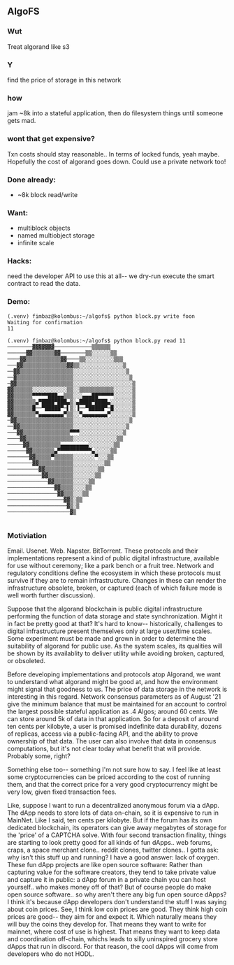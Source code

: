## AlgoFS
### Wut
Treat algorand like s3
### Y
find the price of storage in this network
### how
jam ~8k into a stateful application, then do filesystem things until someone gets mad.
### wont that get expensive?
Txn costs should stay reasonable.. In terms of locked funds, yeah maybe.  Hopefully the cost of algorand goes down.  Could use a private network too!
### Done already:
* ~8k block read/write
### Want:
* multiblock objects
* named multiobject storage
* infinite scale

### Hacks:
need the developer API to use this at all-- we dry-run execute the smart contract to read the data.

### Demo:
```
(.venv) fimbaz@kolombus:~/algofs$ python block.py write foon                                                                                                                                                                                                                                 
Waiting for confirmation                                               
11 

(.venv) fimbaz@kolombus:~/algofs$ python block.py read 11                                                                                                                                                                                                                                    
────────▓▓▓▓▓▓▓────────────▒▒▒▒▒▒                                      
──────▓▓▒▒▒▒▒▒▒▓▓────────▒▒░░░░░░▒▒                                    
────▓▓▒▒▒▒▒▒▒▒▒▒▒▓▓────▒▒░░░░░░░░░▒▒▒                                  
───▓▓▒▒▒▒▒▒▒▒▒▒▒▒▒▒▓▓▒▒░░░░░░░░░░░░░░▒                                 
──▓▓▒▒▒▒▒▒▒▒▒▒▒▒▒▒▒▒▒░░░░░░░░░░░░░░░░░▒                                
──▓▒▒▒▒▒▒▒▒▒▒▒▒▒▒▒▒▒▒░░░░░░░░░░░░░░░░░░▒                               
─▓▓▒▒▒▒▒▒▒▒▒▒▒▒▒▒▒▒▒▒░░░░░░░░░░░░░░░░░░░▒                              
▓▓▒▒▒▒▒▒░░░░░░░░░░░▒▒░░▒▒▒▒▒▒▒▒▒▒▒░░░░░░▒                              
▓▓▒▒▒▒▒▒▀▀▀▀▀███▄▄▒▒▒░░░▄▄▄██▀▀▀▀▀░░░░░░▒                              
▓▓▒▒▒▒▒▒▒▄▀████▀███▄▒░▄████▀████▄░░░░░░░▒                              
▓▓▒▒▒▒▒▒█──▀█████▀─▌▒░▐──▀█████▀─█░░░░░░▒                              
▓▓▒▒▒▒▒▒▒▀▄▄▄▄▄▄▄▄▀▒▒░░▀▄▄▄▄▄▄▄▄▀░░░░░░░▒                              
─▓▓▒▒▒▒▒▒▒▒▒▒▒▒▒▒▒▒▒▒░░░░░░░░░░░░░░░░░░▒                               
──▓▓▒▒▒▒▒▒▒▒▒▒▒▒▒▒▒▒▒░░░░░░░░░░░░░░░░░▒                                
───▓▓▒▒▒▒▒▒▒▒▒▒▒▒▒▒▒▀▀▀░░░░░░░░░░░░░░▒                                 
────▓▓▒▒▒▒▒▒▒▒▒▒▒▒▒▒▒░░░░░░░░░░░░░░▒▒                                  
─────▓▓▒▒▒▒▒▒▒▒▒▒▄▄▄▄▄▄▄▄▄░░░░░░░░▒▒                                   
──────▓▓▒▒▒▒▒▒▒▄▀▀▀▀▀▀▀▀▀▀▀▄░░░░░▒▒                                    
───────▓▓▒▒▒▒▒▀▒▒▒▒▒▒░░░░░░░▀░░░▒▒                                     
────────▓▓▒▒▒▒▒▒▒▒▒▒▒░░░░░░░░░░▒▒                                      
──────────▓▓▒▒▒▒▒▒▒▒▒░░░░░░░░▒▒                                        
───────────▓▓▒▒▒▒▒▒▒▒░░░░░░░▒▒                                         
─────────────▓▓▒▒▒▒▒▒░░░░░▒▒                                           
───────────────▓▓▒▒▒▒░░░░▒▒                                            
────────────────▓▓▒▒▒░░░▒▒                                             
──────────────────▓▓▒░▒▒                                               
───────────────────▓▒░▒                                                
────────────────────▓▒                                                 


```

### Motiviation
Email.  Usenet. Web.  Napster.  BitTorrent.   These protocols and their implementations represent a kind of public digital infrastructure, available for use without ceremony; like a park bench or a fruit tree.  Network and regulatory conditions define the ecosystem in which these protocols must survive if they are to remain infrastructure.   Changes in these can render the infrastructure obsolete, broken, or captured (each of which failure mode is well worth further discussion).

Suppose that the algorand blockchain is public digital infrastructure performing the function of data storage and state synchronization.  Might it in fact be pretty good at that?  It's hard to know-- historically, challenges to digital infrastructure present themselves only at large user/time scales.  Some experiment must be made and grown in order to determine the suitability of algorand for public use.  As the system scales, its qualities will be shown by its availablity to deliver utility while avoiding broken, captured, or obsoleted.

Before developing implementations and protocols atop Algorand, we want to understand what algorand might be good at, and how the environment might signal that goodness to us.  The price of data storage in the network is interesting in this regard.  Network consensus parameters as of August '21 give the minimum balance that must be maintained for an account to control the largest possible stateful application as .4 Algos; around 60 cents.  We can store around 5k of data in that application.  So for a deposit of around ten cents per kilobyte, a user is promised indefinite data durability, dozens of replicas, access via a public-facing API, and the ability to prove ownership of that data.  The user can also involve that data in consensus computations, but it's not clear today what benefit that will provide.  Probably some, right?

Something else too-- something I'm not sure how to say.  I feel like at least some cryptocurrencies can be priced according to the cost of running them, and that the correct price for a very good cryptocurrency might be very low, given fixed transaction fees. 

Like, suppose I want to run a decentralized anonymous forum via a dApp.  The dApp needs to store lots of data on-chain, so it is expensive to run in MainNet.  Like I said, ten cents per kilobyte.  But if the forum has its own dedicated blockchain, its operators can give away megabytes of storage for the 'price' of a CAPTCHA solve.  With four second transaction finality, things are starting to look pretty good for all kinds of fun dApps.. web forums, craps, a space merchant clone.. reddit clones, twitter clones.. I gotta ask: why isn't this stuff up and running?  I have a good answer: lack of oxygen.  These fun dApp projects are like open source software:  Rather than capturing value for the software creators, they tend to take private value and capture it in public: a dApp forum in a private chain you can host yourself.. who makes money off of that?   But of course people do make open source software.. so why aren't there any big fun open source dApps?  I think it's because dApp developers don't understand the stuff I was saying about coin prices.  See, I think low coin prices are good. They think high coin prices are good-- they aim for and expect it.  Which naturally means they will buy the coins they develop for.  That means they want to write for mainnet, where cost of use is highest.  That means they want to keep data and coordination off-chain, whichs leads to silly uninspired grocery store dApps that run in discord.  For that reason, the cool dApps will come from developers who do not HODL.
